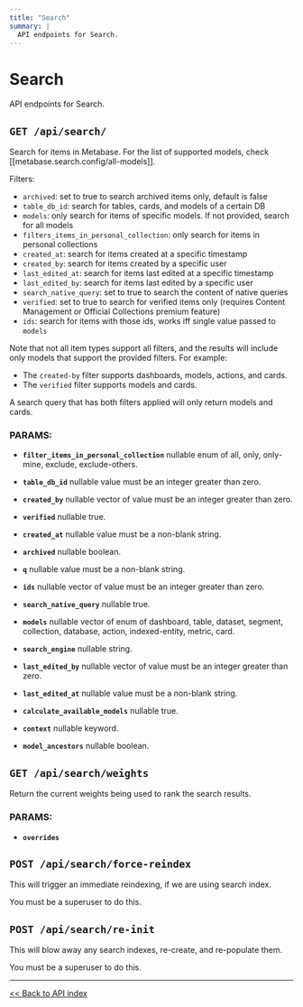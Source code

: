 ```yaml
---
title: "Search"
summary: |
  API endpoints for Search.
---
```


# Search

API endpoints for Search.

## `GET /api/search/`

Search for items in Metabase.
  For the list of supported models, check [[metabase.search.config/all-models]].

  Filters:
  - `archived`: set to true to search archived items only, default is false
  - `table_db_id`: search for tables, cards, and models of a certain DB
  - `models`: only search for items of specific models. If not provided, search for all models
  - `filters_items_in_personal_collection`: only search for items in personal collections
  - `created_at`: search for items created at a specific timestamp
  - `created_by`: search for items created by a specific user
  - `last_edited_at`: search for items last edited at a specific timestamp
  - `last_edited_by`: search for items last edited by a specific user
  - `search_native_query`: set to true to search the content of native queries
  - `verified`: set to true to search for verified items only (requires Content Management or Official Collections premium feature)
  - `ids`: search for items with those ids, works iff single value passed to `models`

  Note that not all item types support all filters, and the results will include only models that support the provided filters. For example:
  - The `created-by` filter supports dashboards, models, actions, and cards.
  - The `verified` filter supports models and cards.

  A search query that has both filters applied will only return models and cards.

### PARAMS:

-  **`filter_items_in_personal_collection`** nullable enum of all, only, only-mine, exclude, exclude-others.

-  **`table_db_id`** nullable value must be an integer greater than zero.

-  **`created_by`** nullable vector of value must be an integer greater than zero.

-  **`verified`** nullable true.

-  **`created_at`** nullable value must be a non-blank string.

-  **`archived`** nullable boolean.

-  **`q`** nullable value must be a non-blank string.

-  **`ids`** nullable vector of value must be an integer greater than zero.

-  **`search_native_query`** nullable true.

-  **`models`** nullable vector of enum of dashboard, table, dataset, segment, collection, database, action, indexed-entity, metric, card.

-  **`search_engine`** nullable string.

-  **`last_edited_by`** nullable vector of value must be an integer greater than zero.

-  **`last_edited_at`** nullable value must be a non-blank string.

-  **`calculate_available_models`** nullable true.

-  **`context`** nullable keyword.

-  **`model_ancestors`** nullable boolean.

## `GET /api/search/weights`

Return the current weights being used to rank the search results.

### PARAMS:

-  **`overrides`**

## `POST /api/search/force-reindex`

This will trigger an immediate reindexing, if we are using search index.

You must be a superuser to do this.

## `POST /api/search/re-init`

This will blow away any search indexes, re-create, and re-populate them.

You must be a superuser to do this.

---

[<< Back to API index](../../api-documentation.md)